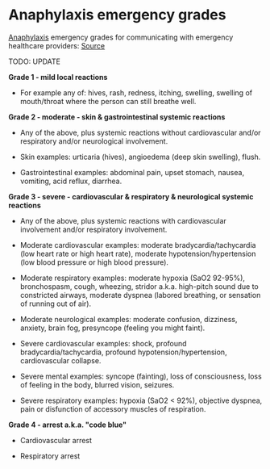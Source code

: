 <!--
source: gpt-3 + jph editing
tags: severities
-->

# Anaphylaxis emergency grades

[Anaphylaxis](../anaphylaxis/) emergency grades for communicating with emergency healthcare providers: [Source](https://www.worldallergyorganizationjournal.org/article/S1939-4551(24)00007-3/pdf)

TODO: UPDATE

**Grade 1 - mild local reactions**

* For example any of: hives, rash, redness, itching, swelling, swelling of mouth/throat where the person can still breathe well.

**Grade 2 - moderate - skin & gastrointestinal systemic reactions**

* Any of the above, plus systemic reactions without cardiovascular and/or respiratory and/or neurological involvement.

* Skin examples: urticaria (hives), angioedema (deep skin swelling), flush.

* Gastrointestinal examples: abdominal pain, upset stomach, nausea, vomiting, acid reflux, diarrhea.

**Grade 3 - severe - cardiovascular & respiratory & neurological systemic reactions**

* Any of the above, plus systemic reactions with cardiovascular involvement and/or respiratory involvement.

* Moderate cardiovascular examples: moderate bradycardia/tachycardia (low heart rate or high heart rate), moderate hypotension/hypertension (low blood pressure or high blood pressure).

* Moderate respiratory examples: moderate hypoxia (SaO2 92-95%), bronchospasm, cough, wheezing, stridor a.k.a. high-pitch sound due to constricted airways, moderate dyspnea (labored breathing, or sensation of running out of air).

* Moderate neurological examples: moderate confusion, dizziness, anxiety, brain fog, presyncope (feeling you might faint).

* Severe cardiovascular examples: shock, profound bradycardia/tachycardia, profound hypotension/hypertension, cardiovascular collapse.

* Severe mental examples: syncope (fainting), loss of consciousness, loss of feeling in the body, blurred vision, seizures.

* Severe respiratory examples: hypoxia (SaO2 < 92%), objective dyspnea, pain or disfunction of accessory muscles of respiration.

**Grade 4 - arrest a.k.a. "code blue"**

* Cardiovascular arrest

* Respiratory arrest
